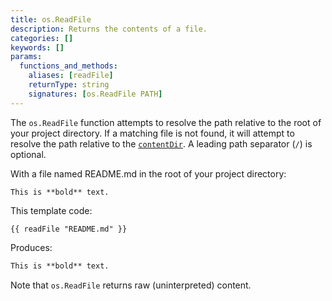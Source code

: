 ```yaml
---
title: os.ReadFile
description: Returns the contents of a file.
categories: []
keywords: []
params:
  functions_and_methods:
    aliases: [readFile]
    returnType: string
    signatures: [os.ReadFile PATH]
---
```


The `os.ReadFile` function attempts to resolve the path relative to the root of your project directory. If a matching file is not found, it will attempt to resolve the path relative to the [`contentDir`](/docs/reference/configuration/all/#contentdir). A leading path separator (`/`) is optional.

With a file named README.md in the root of your project directory:

```text
This is **bold** text.
```

This template code:

```go-html-template
{{ readFile "README.md" }}
```

Produces:

```html
This is **bold** text.
```

Note that `os.ReadFile` returns raw (uninterpreted) content.
